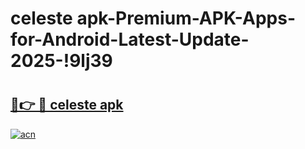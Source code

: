 # celeste apk-Premium-APK-Apps-for-Android-Latest-Update-2025-!9lj39

# <h2><a href="https://googleone.com">🔗👉 🔴 celeste apk</a></h2>

[![acn](https://github.com/user-attachments/assets/0f9c940e-d8b0-45ae-aac7-cd30a18b3e1c)](https://googleone.com)

